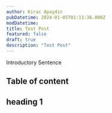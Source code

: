 ```yaml
---
author: Kirac Apaydin
pubDatetime: 2024-01-05T01:11:36.000Z
modDatetime:
title: Test Post
featured: false
draft: true
description: "Test Post"
---
```


Introductory Sentence

## Table of content

## heading 1
